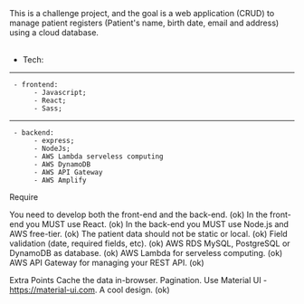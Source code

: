 <div>
  This is a challenge project, and the goal is a web application (CRUD) to manage patient registers (Patient's name, birth date, email and address) using a cloud database.

 </div>

 <br>
 
 - Tech:

 ------------------------------
	 - frontend: 
		  - Javascript;
		  - React;
		  - Sass;
-------------------------------
	 - backend:
		  - express;
		  - NodeJs;
          - AWS Lambda serveless computing
          - AWS DynamoDB
          - AWS API Gateway
          - AWS Amplify

Require

You need to develop both the front-end and the back-end. (ok)
In the front-end you MUST use React. (ok)
In the back-end you MUST use Node.js and AWS free-tier. (ok)
The patient data should not be static or local. (ok)
Field validation (date, required fields, etc). (ok)
AWS RDS MySQL, PostgreSQL or DynamoDB as database. (ok)
AWS Lambda for serveless computing. (ok)
AWS API Gateway for managing your REST API. (ok)

Extra Points
Cache the data in-browser.
Pagination.
Use Material UI - https://material-ui.com.
A cool design. (ok)
